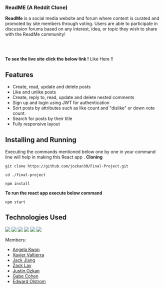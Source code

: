 ### ReadME (A Reddit Clone)

**ReadMe** is a social media website and forum where content is  curated and promoted by site members through voting. Users are able to participate in discussion forums based on any interest, idea, or topic they wish to share with the ReadMe community! 

<br/>
<br/>

**To see the live site click the below link !**
Like Here !!
## Features
- Create, read, update and delete posts
- Like and unlike posts
- Create, reply to, read, update and delete nested comments
- Sign up and login using JWT for authentication
- Sort posts by attributes such as like count and "dislike" or down vote count.
- Search for posts by their title
- Fully responsive layout


## Installing and Running

Executing the commands mentioned below one by one in your command line will help in making this React app .
**Cloning**

```
git clone https://github.com/jozkan30/Final-Project.git

```

```
cd ./final-project
```

```
npm install
```

**To run the react app execute below command**

```
npm start
```
## Technologies Used
<img src="https://camo.githubusercontent.com/d63d473e728e20a286d22bb2226a7bf45a2b9ac6c72c59c0e61e9730bfe4168c/68747470733a2f2f696d672e736869656c64732e696f2f62616467652f48544d4c352d4533344632363f7374796c653d666f722d7468652d6261646765266c6f676f3d68746d6c35266c6f676f436f6c6f723d7768697465"></img> <img src="https://camo.githubusercontent.com/3a0f693cfa032ea4404e8e02d485599bd0d192282b921026e89d271aaa3d7565/68747470733a2f2f696d672e736869656c64732e696f2f62616467652f435353332d3135373242363f7374796c653d666f722d7468652d6261646765266c6f676f3d63737333266c6f676f436f6c6f723d7768697465"></img> <img src="https://camo.githubusercontent.com/9d07c04bdd98c662d5df9d4e1cc1de8446ffeaebca330feb161f1fb8e1188204/68747470733a2f2f696d672e736869656c64732e696f2f62616467652f4a6176615363726970742d4637444631453f7374796c653d666f722d7468652d6261646765266c6f676f3d6a617661736372697074266c6f676f436f6c6f723d626c61636b"></img> <img src="https://camo.githubusercontent.com/94be0a2e5be142925615e5821d97137a930d08fc154962ce43860f1957e6661e/68747470733a2f2f696d672e736869656c64732e696f2f62616467652f507974686f6e2d3337373641423f7374796c653d666f722d7468652d6261646765266c6f676f3d707974686f6e266c6f676f436f6c6f723d7768697465"></img> <img src="https://camo.githubusercontent.com/7d7b100e379663ee40a20989e6c61737e6396c1dafc3a7c6d2ada8d4447eb0e4/68747470733a2f2f696d672e736869656c64732e696f2f62616467652f6e6f64652e6a732d3644413535463f7374796c653d666f722d7468652d6261646765266c6f676f3d6e6f64652e6a73266c6f676f436f6c6f723d7768697465"></img> <img src="https://camo.githubusercontent.com/ab4c3c731a174a63df861f7b118d6c8a6c52040a021a552628db877bd518fe84/68747470733a2f2f696d672e736869656c64732e696f2f62616467652f72656163742d2532333230323332612e7376673f7374796c653d666f722d7468652d6261646765266c6f676f3d7265616374266c6f676f436f6c6f723d253233363144414642"></img> 


Members:
- [Angela Kwon](https://github.com/kwonangela)
- [Xavier Valtierra](https://github.com/ValtierraXavier)
- [Jack Jiang](https://github.com/jjiang9888)
- [Zack Lay](https://github.com/layz1008)
- [Justin Ozkan](https://github.com/jozkan30)
- [Gabe Cohen](https://github.com/manse99)
- [Edward Olstrom](https://github.com/olstromej)
